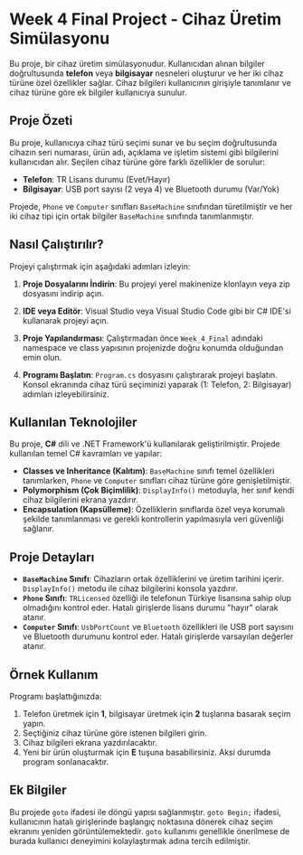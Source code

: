 # Week 4 Final Project - Cihaz Üretim Simülasyonu

Bu proje, bir cihaz üretim simülasyonudur. Kullanıcıdan alınan bilgiler doğrultusunda **telefon** veya **bilgisayar** nesneleri oluşturur ve her iki cihaz türüne özel özellikler sağlar. Cihaz bilgileri kullanıcının girişiyle tanımlanır ve cihaz türüne göre ek bilgiler kullanıcıya sunulur.

## Proje Özeti
Bu proje, kullanıcıya cihaz türü seçimi sunar ve bu seçim doğrultusunda cihazın seri numarası, ürün adı, açıklama ve işletim sistemi gibi bilgilerini kullanıcıdan alır. Seçilen cihaz türüne göre farklı özellikler de sorulur:
- **Telefon**: TR Lisans durumu (Evet/Hayır)
- **Bilgisayar**: USB port sayısı (2 veya 4) ve Bluetooth durumu (Var/Yok)

Projede, `Phone` ve `Computer` sınıfları `BaseMachine` sınıfından türetilmiştir ve her iki cihaz tipi için ortak bilgiler `BaseMachine` sınıfında tanımlanmıştır.

## Nasıl Çalıştırılır?
Projeyi çalıştırmak için aşağıdaki adımları izleyin:

1. **Proje Dosyalarını İndirin**: 
   Bu projeyi yerel makinenize klonlayın veya zip dosyasını indirip açın.

2. **IDE veya Editör**:
   Visual Studio veya Visual Studio Code gibi bir C# IDE'si kullanarak projeyi açın.

3. **Proje Yapılandırması**:
   Çalıştırmadan önce `Week_4_Final` adındaki namespace ve class yapısının projenizde doğru konumda olduğundan emin olun.

4. **Programı Başlatın**:
   `Program.cs` dosyasını çalıştırarak projeyi başlatın. Konsol ekranında cihaz türü seçiminizi yaparak (1: Telefon, 2: Bilgisayar) adımları izleyebilirsiniz.

## Kullanılan Teknolojiler
Bu proje, **C#** dili ve .NET Framework'ü kullanılarak geliştirilmiştir. Projede kullanılan temel C# kavramları ve yapılar:
- **Classes ve Inheritance (Kalıtım)**: `BaseMachine` sınıfı temel özellikleri tanımlarken, `Phone` ve `Computer` sınıfları cihaz türüne göre genişletilmiştir.
- **Polymorphism (Çok Biçimlilik)**: `DisplayInfo()` metoduyla, her sınıf kendi cihaz bilgilerini ekrana yazdırır.
- **Encapsulation (Kapsülleme)**: Özelliklerin sınıflarda özel veya korumalı şekilde tanımlanması ve gerekli kontrollerin yapılmasıyla veri güvenliği sağlanır.

## Proje Detayları
- **`BaseMachine` Sınıfı**: Cihazların ortak özelliklerini ve üretim tarihini içerir. `DisplayInfo()` metodu ile cihaz bilgilerini konsola yazdırır.
- **`Phone` Sınıfı**: `TRLicensed` özelliği ile telefonun Türkiye lisansına sahip olup olmadığını kontrol eder. Hatalı girişlerde lisans durumu "hayır" olarak atanır.
- **`Computer` Sınıfı**: `UsbPortCount` ve `Bluetooth` özellikleri ile USB port sayısını ve Bluetooth durumunu kontrol eder. Hatalı girişlerde varsayılan değerler atanır.

## Örnek Kullanım
Programı başlattığınızda:
1. Telefon üretmek için **1**, bilgisayar üretmek için **2** tuşlarına basarak seçim yapın.
2. Seçtiğiniz cihaz türüne göre istenen bilgileri girin.
3. Cihaz bilgileri ekrana yazdırılacaktır.
4. Yeni bir ürün oluşturmak için **E** tuşuna basabilirsiniz. Aksi durumda program sonlanacaktır.

## Ek Bilgiler
Bu projede `goto` ifadesi ile döngü yapısı sağlanmıştır. `goto Begin;` ifadesi, kullanıcının hatalı girişlerinde başlangıç noktasına dönerek cihaz seçim ekranını yeniden görüntülemektedir. `goto` kullanımı genellikle önerilmese de burada kullanıcı deneyimini kolaylaştırmak adına tercih edilmiştir.


